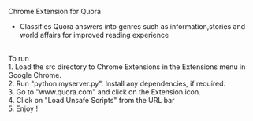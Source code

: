 Chrome Extension for Quora<br/>
- Classifies Quora answers into genres such as information,stories and world affairs for improved reading experience<br/>
<br/>
To run<br/>
1. Load the src directory to Chrome Extensions in the Extensions menu in Google Chrome.<br/>
2. Run "python myserver.py". Install any dependencies, if required.<br/>
3. Go to "www.quora.com" and click on the Extension icon.<br/>
4. Click on "Load Unsafe Scripts" from the URL bar<br/>
5. Enjoy !<br/>
